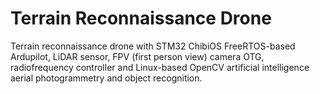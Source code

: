 # Terrain Reconnaissance Drone
Terrain reconnaissance drone with STM32 ChibiOS FreeRTOS-based Ardupilot, LiDAR sensor, FPV (first person view) camera OTG, radiofrequency controller and Linux-based OpenCV artificial intelligence aerial photogrammetry and object recognition.
